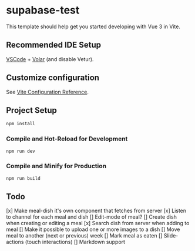 # supabase-test

This template should help get you started developing with Vue 3 in Vite.

## Recommended IDE Setup

[VSCode](https://code.visualstudio.com/) + [Volar](https://marketplace.visualstudio.com/items?itemName=Vue.volar) (and disable Vetur).

## Customize configuration

See [Vite Configuration Reference](https://vite.dev/config/).

## Project Setup

```sh
npm install
```

### Compile and Hot-Reload for Development

```sh
npm run dev
```

### Compile and Minify for Production

```sh
npm run build
```

## Todo

[x] Make meal-dish it's own component that fetches from server
[x] Listen to channel for each meal and dish
[] Edit-mode of meal?
[] Create dish when creating or editing a meal
[x] Search dish from server when adding to meal
[] Make it possible to upload one or more images to a dish
[] Move meal to another (next or previous) week
[] Mark meal as eaten
[] Slide-actions (touch interactions)
[] Markdown support
